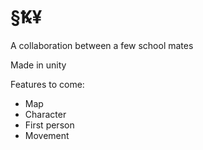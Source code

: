 # §Ꝅ¥

A collaboration between a few school mates

Made in unity 

Features to come:
  - Map
  - Character
  - First person
  - Movement 
